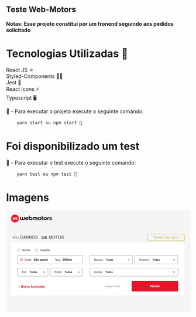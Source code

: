 ## Teste Web-Motors 

**Notas: Esse projeto constitui por um fronend seguindo aos pedidos solicitado**


# Tecnologias Utilizadas 🚀
React JS ⚛️ <br />
Styled-Components 💅🏻 <br />
Jest 🧪  <br />
React Icons ⚡️ <br />
Typescript 🖥

🚀 - Para executar o projeto execute o seguinte comando:

```js
    yarn start ou npm start 🥊
```

# Foi disponibilizado um test

🚀 - Para executar o test execute o seguinte comando:

```js
    yarn test ou npm test 🥊
```

# Imagens 
<p align="center">
  <img src="./src/assets/desktop.png" />
</p>




